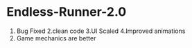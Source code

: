 # Endless-Runner-2.0
1. Bug Fixed
2.clean code
3.UI Scaled
4.Improved animations
5. Game mechanics are better


